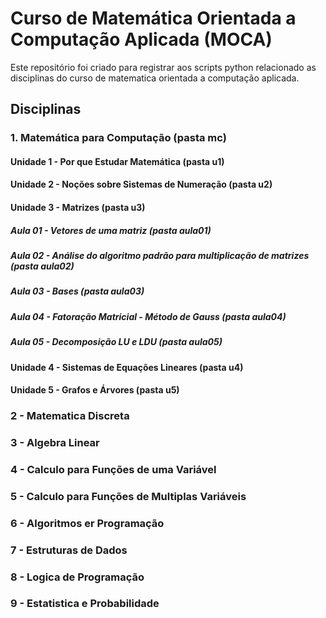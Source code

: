 # Curso de Matemática Orientada a Computação Aplicada (MOCA)

Este repositório foi criado para registrar aos scripts python relacionado as disciplinas do curso de matematica orientada a computação aplicada.

## Disciplinas

### 1. Matemática para Computação (pasta mc)

#### Unidade 1 - Por que Estudar Matemática (pasta u1)

#### Unidade 2 - Noções sobre Sistemas de Numeração (pasta u2)

#### Unidade 3 - Matrizes (pasta u3)

##### Aula 01 - Vetores de uma matriz (pasta aula01)
##### Aula 02 - Análise do algoritmo padrão para multiplicação de matrizes (pasta aula02)
##### Aula 03 - Bases (pasta aula03)
##### Aula 04 - Fatoração Matricial - Método de Gauss (pasta aula04)
##### Aula 05 - Decomposição LU e LDU (pasta aula05)


#### Unidade 4 - Sistemas de Equações Lineares (pasta u4)

#### Unidade 5 - Grafos e Árvores (pasta u5)

    
### 2 - Matematica Discreta



### 3 - Algebra Linear



### 4 - Calculo para Funções de uma Variável


### 5 - Calculo para Funções de Multiplas Variáveis


### 6 - Algoritmos er Programação



### 7 - Estruturas de Dados



### 8 - Logica de Programação



### 9 - Estatistica e Probabilidade



